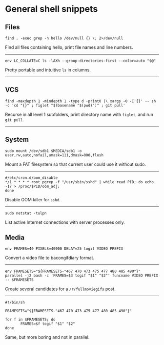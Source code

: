 General shell snippets
======================

Files
-----
`find . -exec grep -n hello /dev/null {} \; 2>/dev/null`

Find all files containing hello, print file names and line numbers.

***

`env LC_COLLATE=C ls -lAXh --group-directories-first --color=auto "$@"`

Pretty portable and intuitive `ls` in columns.

***

VCS
---
`find -maxdepth 1 -mindepth 1 -type d -print0 |\
xargs -0 -I'{}' -- sh -c 'cd "{}" ; figlet "$(basename "$(pwd)")" ; git pull'`

Recurse in all level 1 subfolders, print directory name with `figlet`, and run
`git pull`.

***

System
------
`sudo mount /dev/sdb1 $MEDIA/sdb1 -o user,rw,auto,nofail,umask=111,dmask=000,flush`

Mount a FAT filesystem so that current user could use it without sudo.

***

```
#/etc/cron.d/oom_disable
*/1 * * * * root pgrep -f "/usr/sbin/sshd" | while read PID; do echo -17 > /proc/$PID/oom_adj;
done
```

Disable OOM killer for `sshd`.

***

`sudo netstat -tulpn`

List active Internet connections with server processes only.

Media
-----
`env FRAMES=40 PIXELS=40000 DELAY=25 togif VIDEO PREFIX`

Convert a video file to bacongifdiary format.

***

`env FRAMESETS="${FRAMESETS-"467 470 473 475 477 480 485 490"}" parallel -j2 bash -c 'FRAMES=$3 togif "$1" "$2"' funcname VIDEO PREFIX -- $FRAMESETS`

Create several candidates for a `/r/fullmoviegifs` post.

***

```
#!/bin/sh

FRAMESETS="${FRAMESETS-"467 470 473 475 477 480 485 490"}"

for f in $FRAMESETS; do
       FRAMES=$f togif "$1" "$2"
done
```

Same, but more boring and not in parallel.
